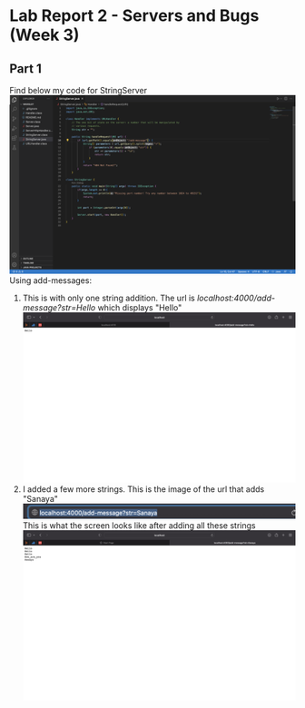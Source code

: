 # Lab Report 2 - Servers and Bugs (Week 3)
## Part 1
Find below my code for StringServer
![Image](code.png)
Using add-messages:
1. This is with only one string addition. The url is _localhost:4000/add-message?str=Hello_ which displays "Hello"
![Image](hello.png)
2. I added a few more strings. This is the image of the url that adds "Sanaya"
![Image](link.png)
This is what the screen looks like after adding all these strings
![Image](sent.png)
